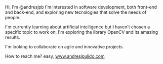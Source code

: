 Hi, I'm @andresjpb
I'm interested in software development, both front-end and back-end, and exploring new tecnologies that solve the needs of people.

I'm currently learning about artificial intelligence but I haven't chosen a specific topic to work on, I'm exploring the library OpenCV and its amazing results.

I'm looking to collaborate on agile and innovative projects.

How to reach me? easy, www.andresjpulido.com
